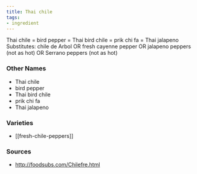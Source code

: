 ```yaml
---
title: Thai chile
tags:
- ingredient
---
```

Thai chile = bird pepper = Thai bird chile = prik chi fa = Thai jalapeno Substitutes: chile de Arbol OR fresh cayenne pepper OR jalapeno peppers (not as hot) OR Serrano peppers (not as hot)

### Other Names

* Thai chile
* bird pepper
* Thai bird chile
* prik chi fa
* Thai jalapeno

### Varieties

* [[fresh-chile-peppers]]

### Sources
* http://foodsubs.com/Chilefre.html
